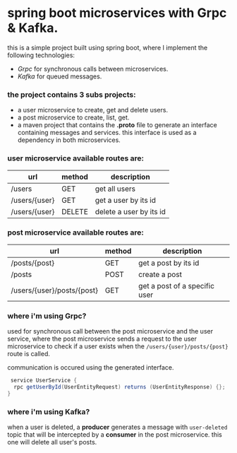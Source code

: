 # spring boot microservices with Grpc & Kafka.

this is a simple project built using spring boot, where I implement the following technologies:
- _Grpc_ for synchronous calls between microservices.
- _Kafka_ for queued messages.

### the project contains 3 subs projects:
- a user microservice to create, get and delete users.
- a post microservice to create, list, get.
- a maven project that contains the **.proto** file to generate an interface containing messages and services. this interface is used as a dependency in both microservices.

### user microservice available routes are:

| url | method | description |
| --- | --- | --- |
| /users | GET | get all users |
| /users/{user} | GET | get a user by its id |
| /users/{user} | DELETE | delete a user by its id |

### post microservice available routes are:

| url | method | description |
| --- | --- | --- |
| /posts/{post} | GET | get a post by its id |
| /posts | POST | create a post |
| /users/{user}/posts/{post} | GET | get a post of a specific user |

### where i'm using Grpc?

used for synchronous call between the post microservice and the user service, where the post microservice sends a request to the user microservice to check if a user exists when the `/users/{user}/posts/{post}` route is called.

communication is occured using the generated interface.

```java
 service UserService {
  rpc getUserById(UserEntityRequest) returns (UserEntityResponse) {};
}
```

### where i'm using Kafka?

when a user is deleted, a **producer** generates a message with `user-deleted` topic that will be intercepted by a **consumer** in the post microservice. this one will delete all user's posts.


